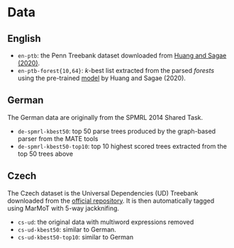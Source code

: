 # Data

## English

* `en-ptb`: the Penn Treebank dataset downloaded from
  [Huang and Sagae (2020)](https://github.com/lianghuang3/lineardpparser/tree/master/data).
* `en-ptb-forest{10,64}`: _k_-best list extracted from the parsed _forests_
  using the pre-trained [model](https://github.com/lianghuang3/lineardpparser/tree/master/models)
  by Huang and Sagae (2020).

## German

The German data are originally from the SPMRL 2014 Shared Task.

* `de-spmrl-kbest50`: top 50 parse trees produced by the graph-based parser
  from the MATE tools
* `de-spmrl-kbest50-top10`: top 10 highest scored trees extracted from the top 50 trees above

## Czech

The Czech dataset is the Universal Dependencies (UD) Treebank downloaded from the [official repository](https://github.com/UniversalDependencies/UD_Czech-PDT/).
It is then automatically tagged using MarMoT with 5-way jackknifing.

* `cs-ud`: the original data with multiword expressions removed
* `cs-ud-kbest50`: similar to German.
* `cs-ud-kbest50-top10`: similar to German
